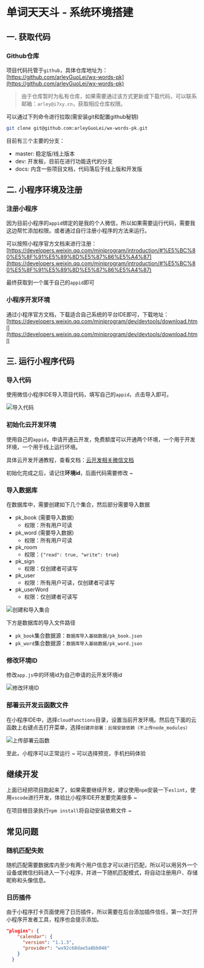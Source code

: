 # 单词天天斗 - 系统环境搭建

## 一. 获取代码

### Github仓库

项目代码托管于`github`，具体仓库地址为：[https://github.com/arleyGuoLei/wx-words-pk](https://github.com/arleyGuoLei/wx-words-pk)

> 由于仓库暂时为私有仓库，如果需要通过该方式更新或下载代码，可以联系邮箱：`arley@i7xy.cn`，获取相应仓库权限。

可以通过下列命令进行拉取(需安装git和配置github秘钥)

```bash
git clone git@github.com:arleyGuoLei/wx-words-pk.git
```

目前有三个主要的分支：

- master: 稳定版/线上版本
- dev: 开发板，目前在进行功能迭代的分支
- docs: 内含一些项目文档，代码落后于线上版和开发版

## 二. 小程序环境及注册

### 注册小程序

因为目前小程序的`appid`绑定的是我的个人微信，所以如果需要运行代码，需要我这边帮忙添加权限。或者通过自行注册小程序的方法来运行。

可以按照小程序官方文档来进行注册：[https://developers.weixin.qq.com/miniprogram/introduction/#%E5%BC%80%E5%8F%91%E5%89%8D%E5%87%86%E5%A4%87](https://developers.weixin.qq.com/miniprogram/introduction/#%E5%BC%80%E5%8F%91%E5%89%8D%E5%87%86%E5%A4%87)

最终获取到一个属于自己的`appid`即可

### 小程序开发环境

通过小程序官方文档，下载适合自己系统的平台IDE即可，下载地址：[https://developers.weixin.qq.com/miniprogram/dev/devtools/download.html](https://developers.weixin.qq.com/miniprogram/dev/devtools/download.html)

## 三. 运行小程序代码

### 导入代码

使用微信小程序IDE导入项目代码，填写自己的`appid`，点击导入即可。

![导入代码](https://imgkr.cn-bj.ufileos.com/966113ff-c4a6-4310-9856-c386b369b207.png)

### 初始化云开发环境

使用自己的`appid`，申请开通云开发，免费额度可以开通两个环境，一个用于开发环境，一个用于线上运行环境。

具体云开发开通教程，查看文档：[云开发相关微信文档](https://developers.weixin.qq.com/miniprogram/dev/wxcloud/basis/quickstart.html#_2-%E5%BC%80%E9%80%9A%E4%BA%91%E5%BC%80%E5%8F%91%E3%80%81%E5%88%9B%E5%BB%BA%E7%8E%AF%E5%A2%83)

初始化完成之后，请记住**环境id**，后面代码需要修改 ~

### 导入数据库

在数据库中，需要创建如下几个集合，然后部分需要导入数据

- pk_book (需要导入数据)
  - 权限：所有用户可读
- pk_word (需要导入数据)
  - 权限：所有用户可读
- pk_room
  - 权限：`{"read": true, "write": true}`
- pk_sign
  - 权限：仅创建者可读写
- pk_user
  - 权限：所有用户可读，仅创建者可读写
- pk_userWord
  - 权限：仅创建者可读写

![创建和导入集合](https://imgkr.cn-bj.ufileos.com/ec9ae925-1d53-47d8-b5fd-fcb56d46dddb.png)

下方是数据库的导入文件路径

- `pk_book`集合数据源：`数据库导入基础数据/pk_book.json`
- `pk_word`集合数据源：`数据库导入基础数据/pk_word.json`

### 修改环境ID

修改`app.js`中的环境id为自己申请的云开发环境id

![修改环境ID](https://imgkr.cn-bj.ufileos.com/4acce304-4333-45e5-85d2-0e8c2257bc33.png)

### 部署云开发云函数文件

在小程序IDE中，选择`cloudfunctions`目录，设置当前开发环境。然后在下面的云函数上右键点击打开菜单，选择`创建并部署：云端安装依赖（不上传node_modules）`

![上传部署云函数](https://imgkr.cn-bj.ufileos.com/b5243736-732f-4bfe-9674-8996c860ced8.png)

至此，小程序可以正常运行 ~ 可以选择预览，手机扫码体验

## 继续开发

上面已经把项目跑起来了，如果需要继续开发，建议使用`npm`安装一下`eslint`，使用`vscode`进行开发，体验比小程序IDE开发要完美很多 ~

在项目根目录执行`npm install`将自动安装依赖文件 ~

## 常见问题

### 随机匹配失败

随机匹配需要数据库内至少有两个用户信息才可以进行匹配，所以可以用另外一个设备或微信扫码进入一下小程序，并进一下随机匹配模式，将自动注册用户、存储昵称和头像信息。

### 日历插件

由于小程序打卡页面使用了日历插件，所以需要在后台添加插件信任，第一次打开小程序开发者工具，程序也会提示添加。

```json
"plugins": {
    "calendar": {
      "version": "1.1.3",
      "provider": "wx92c68dae5a8bb046"
    }
  }
```
